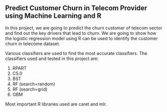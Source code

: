 ## Predict Customer Churn in Telecom Provider using Machine Learning and R

In this project, we are going to predict the churn customer of telecom sector and find out the key drivers that lead to churn. 
We are going to show how the logistic regression model using R can be used to identify the customer churn in telecome dataset.

Various classifiers are used to find the most accurate classifiers. The classifiers used and tested in this project are:
1. RPART
2. C5.0
3. BST
4. RF (search=random)
5. RF (search=grid)
6. GBM

Most important R libraries used are caret and mlr.

